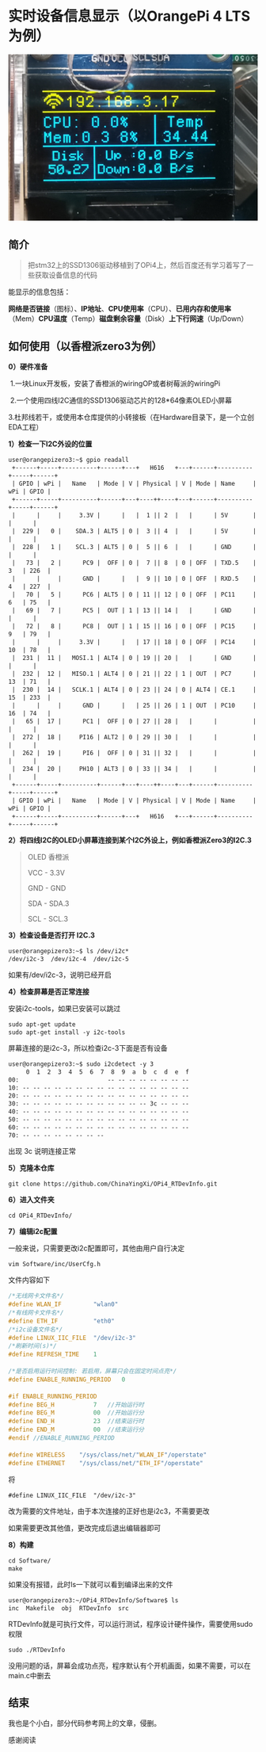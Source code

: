 # 实时设备信息显示（以OrangePi 4 LTS为例）

![](./rtdevinfo.jpg)

## 简介

> 把stm32上的SSD1306驱动移植到了OPi4上，然后百度还有学习着写了一些获取设备信息的代码
>

能显示的信息包括：

**网络是否链接**（图标）、**IP地址**、**CPU使用率**（CPU）、**已用内存和使用率**（Mem）**CPU温度**（Temp）**磁盘剩余容量**（Disk）**上下行网速**（Up/Down）



## 如何使用（以香橙派zero3为例）

**0）硬件准备**

​	1.一块Linux开发板，安装了香橙派的wiringOP或者树莓派的wiringPi

​	2.一个使用四线I2C通信的SSD1306驱动芯片的128*64像素OLED小屏幕

​	3.杜邦线若干，或使用本仓库提供的小转接板（在Hardware目录下，是一个立创EDA工程）

**1）检查一下I2C外设的位置**

```
user@orangepizero3:~$ gpio readall
 +------+-----+----------+------+---+   H616   +---+------+----------+-----+------+
 | GPIO | wPi |   Name   | Mode | V | Physical | V | Mode | Name     | wPi | GPIO |
 +------+-----+----------+------+---+----++----+---+------+----------+-----+------+
 |      |     |     3.3V |      |   |  1 || 2  |   |      | 5V       |     |      |
 |  229 |   0 |    SDA.3 | ALT5 | 0 |  3 || 4  |   |      | 5V       |     |      |
 |  228 |   1 |    SCL.3 | ALT5 | 0 |  5 || 6  |   |      | GND      |     |      |
 |   73 |   2 |      PC9 |  OFF | 0 |  7 || 8  | 0 | OFF  | TXD.5    | 3   | 226  |
 |      |     |      GND |      |   |  9 || 10 | 0 | OFF  | RXD.5    | 4   | 227  |
 |   70 |   5 |      PC6 | ALT5 | 0 | 11 || 12 | 0 | OFF  | PC11     | 6   | 75   |
 |   69 |   7 |      PC5 |  OUT | 1 | 13 || 14 |   |      | GND      |     |      |
 |   72 |   8 |      PC8 |  OUT | 1 | 15 || 16 | 0 | OFF  | PC15     | 9   | 79   |
 |      |     |     3.3V |      |   | 17 || 18 | 0 | OFF  | PC14     | 10  | 78   |
 |  231 |  11 |   MOSI.1 | ALT4 | 0 | 19 || 20 |   |      | GND      |     |      |
 |  232 |  12 |   MISO.1 | ALT4 | 0 | 21 || 22 | 1 | OUT  | PC7      | 13  | 71   |
 |  230 |  14 |   SCLK.1 | ALT4 | 0 | 23 || 24 | 0 | ALT4 | CE.1     | 15  | 233  |
 |      |     |      GND |      |   | 25 || 26 | 1 | OUT  | PC10     | 16  | 74   |
 |   65 |  17 |      PC1 |  OFF | 0 | 27 || 28 |   |      |          |     |      |
 |  272 |  18 |     PI16 | ALT2 | 0 | 29 || 30 |   |      |          |     |      |
 |  262 |  19 |      PI6 |  OFF | 0 | 31 || 32 |   |      |          |     |      |
 |  234 |  20 |     PH10 | ALT3 | 0 | 33 || 34 |   |      |          |     |      |
 +------+-----+----------+------+---+----++----+---+------+----------+-----+------+
 | GPIO | wPi |   Name   | Mode | V | Physical | V | Mode | Name     | wPi | GPIO |
 +------+-----+----------+------+---+   H616   +---+------+----------+-----+------+

```

**2）将四线I2C的OLED小屏幕连接到某个I2C外设上，例如香橙派Zero3的I2C.3**

> OLED   香橙派
>
> VCC    -   3.3V
>
> GND   -   GND
>
> SDA   -   SDA.3
>
> SCL    -   SCL.3

**3）检查设备是否打开 I2C.3**

```
user@orangepizero3:~$ ls /dev/i2c*
/dev/i2c-3  /dev/i2c-4  /dev/i2c-5
```

如果有/dev/i2c-3，说明已经开启

**4）检查屏幕是否正常连接**

安装i2c-tools，如果已安装可以跳过

```
sudo apt-get update
sudo apt-get install -y i2c-tools
```

屏幕连接的是i2c-3，所以检查i2c-3下面是否有设备

```
user@orangepizero3:~$ sudo i2cdetect -y 3
     0  1  2  3  4  5  6  7  8  9  a  b  c  d  e  f
00:                         -- -- -- -- -- -- -- --
10: -- -- -- -- -- -- -- -- -- -- -- -- -- -- -- --
20: -- -- -- -- -- -- -- -- -- -- -- -- -- -- -- --
30: -- -- -- -- -- -- -- -- -- -- -- -- 3c -- -- --
40: -- -- -- -- -- -- -- -- -- -- -- -- -- -- -- --
50: -- -- -- -- -- -- -- -- -- -- -- -- -- -- -- --
60: -- -- -- -- -- -- -- -- -- -- -- -- -- -- -- --
70: -- -- -- -- -- -- -- --
```

出现 3c 说明连接正常

**5）克隆本仓库**

```
git clone https://github.com/ChinaYingXi/OPi4_RTDevInfo.git
```

**6）进入文件夹**

```
cd OPi4_RTDevInfo/
```

**7）编辑i2c配置**

一般来说，只需要更改i2c配置即可，其他由用户自行决定

```
vim Software/inc/UserCfg.h
```

文件内容如下

```C
/*无线网卡文件名*/
#define WLAN_IF         "wlan0"
/*有线网卡文件名*/
#define ETH_IF          "eth0"
/*i2c设备文件名*/
#define LINUX_IIC_FILE  "/dev/i2c-3"
/*刷新时间(s)*/
#define REFRESH_TIME    1

/*是否启用运行时间控制: 若启用，屏幕只会在固定时间点亮*/
#define ENABLE_RUNNING_PERIOD   0

#if ENABLE_RUNNING_PERIOD
#define BEG_H           7   //开始运行时
#define BEG_M           00  //开始运行分
#define END_H           23  //结束运行时
#define END_M           00  //结束运行分
#endif //ENABLE_RUNNING_PERIOD

#define WIRELESS    "/sys/class/net/"WLAN_IF"/operstate"
#define ETHERNET    "/sys/class/net/"ETH_IF"/operstate"

```

将

```
#define LINUX_IIC_FILE  "/dev/i2c-3"
```

改为需要的文件地址，由于本次连接的正好也是i2c3，不需要更改

如果需要更改其他值，更改完成后退出编辑器即可

**8）构建**

```
cd Software/
make
```

如果没有报错，此时ls一下就可以看到编译出来的文件

```
user@orangepizero3:~/OPi4_RTDevInfo/Software$ ls
inc  Makefile  obj  RTDevInfo  src
```

RTDevInfo就是可执行文件，可以运行测试，程序设计硬件操作，需要使用sudo权限

```
sudo ./RTDevInfo
```

没用问题的话，屏幕会成功点亮，程序默认有个开机画面，如果不需要，可以在main.c中删去

## 结束

我也是个小白，部分代码参考网上的文章，侵删。

感谢阅读

